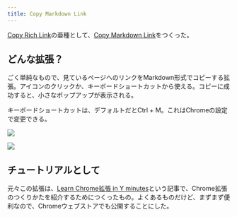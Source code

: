 ```yaml
---
title: Copy Markdown Link
---
```

[Copy Rich Link](https://chrome.google.com/webstore/detail/copy-rich-link/hikiamlgpdcabppakpmemaofmkgknpea)の亜種として、[Copy Markdown Link](https://chrome.google.com/webstore/detail/copy-markdown-link/gkceaaphhbeanfciglgpffnncfpipjpa)をつくった。

どんな拡張？
------

ごく単純なもので、見ているページへのリンクをMarkdown形式でコピーする拡張。アイコンのクリックか、キーボードショートカットから使える。コピーに成功すると、小さなポップアップが表示される。

キーボードショートカットは、デフォルトだとCtrl + M。これはChromeの設定で変更できる。

![](https://lh5.googleusercontent.com/A6b5tZt44w5fAzsWYQkat2NAt3nKM5ueh57igUlyn_BocN-ZlhozIeRqe4HAwD8OnDAt7dPrNmOrw5z9TW1aHhVkjM-HXuoKoN-C_GA_m2IeDvmSDIKsewrwElae33tCmUaKjdMWsJ9v_qQFoLMfLm9YYau2cV9oBmJMEuet95Gwsdvqjn51uMKq-jOm)

![](https://lh6.googleusercontent.com/ZVNjbNaAHqsJ-W9cnHKyubaNWhOS3WznyLGM-jz_gNwB67_2iWSJuI8dtCfOeNbAO0slVcodUs2HfvPIWQfIqjj1DpjQps8Do8Bh10m7IR1TA8XCdpiDfqLD6uvswnueOhh6ShbfqBNvgTlFBOReZIxxXGBz83RVRT9wcniPqo7NPI4zUyXkGBMU8qid)

チュートリアルとして
----------

元々この拡張は、[Learn Chrome拡張 in Y minutes](https://r7kamura.com/articles/2022-05-18-learn-chrome-extention-in-y-minutes)という記事で、Chrome拡張のつくりかたを紹介するためにつくったもの。よくあるものだけど、まずまず便利なので、Chromeウェブストアでも公開することにした。
